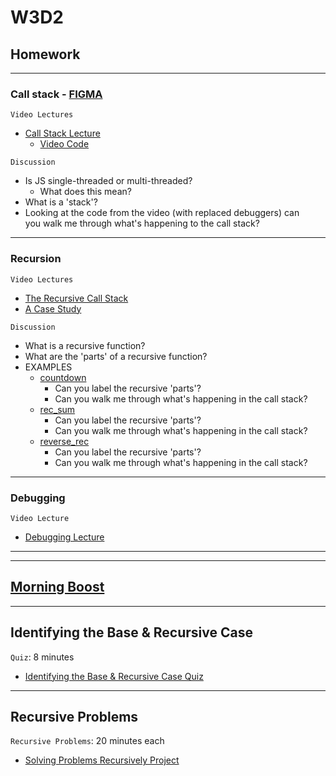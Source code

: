 # W3D2

## Homework 

---

### Call stack - [FIGMA]

`Video Lectures`

- [Call Stack Lecture]
  - [Video Code](./code-it-out/call_stack.js)

`Discussion`

- Is JS single-threaded or multi-threaded?
  - What does this mean?
- What is a 'stack'?
- Looking at the code from the video (with replaced debuggers) can\
you walk me through what's happening to the call stack?

---

### Recursion

`Video Lectures`

- [The Recursive Call Stack]
- [A Case Study]

`Discussion`

- What is a recursive function?
- What are the 'parts' of a recursive function?
- EXAMPLES
  - [countdown](./code-it-out/countdown.js)
    - Can you label the recursive 'parts'?
    - Can you walk me through what's happening in the call stack?
  - [rec_sum](./code-it-out/rec_sum.js)
    - Can you label the recursive 'parts'?
    - Can you walk me through what's happening in the call stack?
  - [reverse_rec](./code-it-out/reverse_rec.js)
    - Can you label the recursive 'parts'?
    - Can you walk me through what's happening in the call stack?

---

### Debugging

`Video Lecture`

- [Debugging Lecture]

---
---


## [Morning Boost]

---

## Identifying the Base & Recursive Case

`Quiz`: 8 minutes

- [Identifying the Base & Recursive Case Quiz]

---

## Recursive Problems

`Recursive Problems`: 20 minutes each

- [Solving Problems Recursively Project]

<!-- constant links -->
[FIGMA]: https://www.figma.com/file/UMWdZXSOPlm3rRSXSNzEAf/Callstack?node-id=0%3A1
<!-- per cohort -->
[Morning Boost]: https://open.appacademy.io/learn/js-py---sep-2022-cohort-1-online/week-3---intro-to-javascript/tuesday-morning-boost
[Call Stack Lecture]: https://open.appacademy.io/learn/js-py---sep-2022-cohort-1-online/week-3---intro-to-javascript/call-stack-lecture
[The Recursive Call Stack]: https://open.appacademy.io/learn/js-py---sep-2022-cohort-1-online/week-3---intro-to-javascript/the-recursive-call-stack
[A Case Study]: https://open.appacademy.io/learn/js-py---sep-2022-cohort-1-online/week-3---intro-to-javascript/a-case-study
[Debugging Lecture]: https://open.appacademy.io/learn/js-py---sep-2022-cohort-1-online/week-3---intro-to-javascript/debugging-walkthrough
[Identifying the Base & Recursive Case Quiz]: https://open.appacademy.io/learn/js-py---sep-2022-cohort-1-online/week-3---recursion--iifes--and-asynchronous-js/identifying-the-base---recursive-case-quiz
[Solving Problems Recursively Project]: https://open.appacademy.io/learn/js-py---sep-2022-cohort-1-online/week-3---recursion--iifes--and-asynchronous-js/solving-problems-recursively-project
